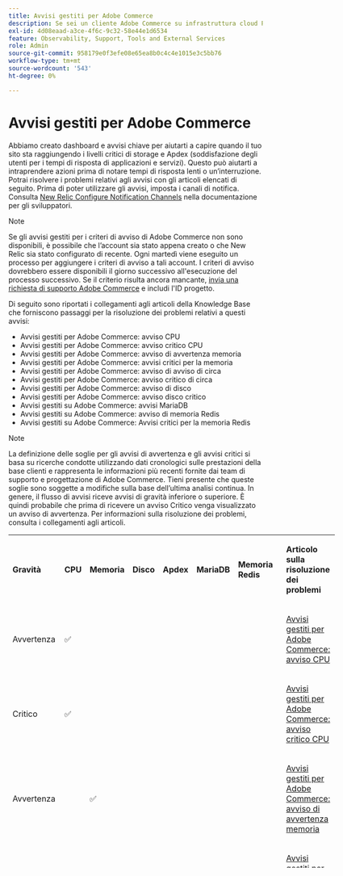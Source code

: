 ```yaml
---
title: Avvisi gestiti per Adobe Commerce
description: Se sei un cliente Adobe Commerce su infrastruttura cloud Pro plan architecture, puoi utilizzare avvisi gestiti per comprendere lo stato del sito. Se sei un cliente Adobe Commerce su infrastruttura cloud con architettura di piano Starter, riceverai solo avvisi relativi alle condizioni di tipo Apdex e tasso di errore.
exl-id: 4d08eaad-a3ce-4f6c-9c32-58e44e1d6534
feature: Observability, Support, Tools and External Services
role: Admin
source-git-commit: 958179e0f3efe08e65ea8b0c4c4e1015e3c5bb76
workflow-type: tm+mt
source-wordcount: '543'
ht-degree: 0%

---
```


# Avvisi gestiti per Adobe Commerce


Abbiamo creato dashboard e avvisi chiave per aiutarti a capire quando il tuo sito sta raggiungendo i livelli critici di storage e Apdex (soddisfazione degli utenti per i tempi di risposta di applicazioni e servizi). Questo può aiutarti a intraprendere azioni prima di notare tempi di risposta lenti o un’interruzione. Potrai risolvere i problemi relativi agli avvisi con gli articoli elencati di seguito. Prima di poter utilizzare gli avvisi, imposta i canali di notifica. Consulta [New Relic Configure Notification Channels](https://devdocs.magento.com/cloud/project/new-relic.html#configure-notification-channels) nella documentazione per gli sviluppatori.

>[!NOTE]
>
>Se gli avvisi gestiti per i criteri di avviso di Adobe Commerce non sono disponibili, è possibile che l’account sia stato appena creato o che New Relic sia stato configurato di recente. Ogni martedì viene eseguito un processo per aggiungere i criteri di avviso a tali account. I criteri di avviso dovrebbero essere disponibili il giorno successivo all&#39;esecuzione del processo successivo. Se il criterio risulta ancora mancante, [invia una richiesta di supporto Adobe Commerce](/help/help-center-guide/help-center/magento-help-center-user-guide.md#submit-ticket-Submit-a-support-ticket) e includi l&#39;ID progetto.

Di seguito sono riportati i collegamenti agli articoli della Knowledge Base che forniscono passaggi per la risoluzione dei problemi relativi a questi avvisi:

* Avvisi gestiti per Adobe Commerce: avviso CPU
* Avvisi gestiti per Adobe Commerce: avviso critico CPU
* Avvisi gestiti per Adobe Commerce: avviso di avvertenza memoria
* Avvisi gestiti per Adobe Commerce: avvisi critici per la memoria
* Avvisi gestiti per Adobe Commerce: avviso di avviso di circa
* Avvisi gestiti per Adobe Commerce: avviso critico di circa
* Avvisi gestiti per Adobe Commerce: avviso di disco
* Avvisi gestiti per Adobe Commerce: avviso disco critico
* Avvisi gestiti su Adobe Commerce: avvisi MariaDB
* Avvisi gestiti su Adobe Commerce: avviso di memoria Redis
* Avvisi gestiti su Adobe Commerce: Avvisi critici per la memoria Redis

>[!NOTE]
>
>La definizione delle soglie per gli avvisi di avvertenza e gli avvisi critici si basa su ricerche condotte utilizzando dati cronologici sulle prestazioni della base clienti e rappresenta le informazioni più recenti fornite dai team di supporto e progettazione di Adobe Commerce. Tieni presente che queste soglie sono soggette a modifiche sulla base dell’ultima analisi continua. In genere, il flusso di avvisi riceve avvisi di gravità inferiore o superiore. È quindi probabile che prima di ricevere un avviso Critico venga visualizzato un avviso di avvertenza. Per informazioni sulla risoluzione dei problemi, consulta i collegamenti agli articoli.

<table style="width: 128.434%; height: 660px;" width="100%">
<tbody>
<tr style="height: 44px;">
<td class="wysiwyg-text-align-center" style="width: 17.8571%; height: 44px;">
<p><strong>Gravità</strong></p>
</td>
<td class="wysiwyg-text-align-center" style="width: 6.14286%; height: 44px;">
<p><strong>CPU</strong></p>
</td>
<td class="wysiwyg-text-align-center" style="width: 10.5714%; height: 44px;">
<p><strong>Memoria</strong></p>
</td>
<td class="wysiwyg-text-align-center" style="width: 7.14286%; height: 44px;">
<p><strong>Disco</strong></p>
</td>
<td class='"wysiwyg-text-align-center wysiwyg-text-align-center' style="width: 9%; height: 44px;">
<p><strong>Apdex</strong></p>
</td>
<td style="width: 7.058036%; height: 44px;">
<p><strong>MariaDB</strong></p>
</td>
<td class="wysiwyg-text-align-center med-col">
<p><strong>Memoria Redis</strong></p>
</td>
<td class="wysiwyg-text-align-center large-col" style="width: 24.5638%; height: 44px;">
<p><strong>Articolo sulla risoluzione dei problemi</strong></p>
</td>
</tr>
<tr style="height: 66px;">
<td class="wysiwyg-text-align-center" style="width: 17.8571%; height: 66px;">Avvertenza</td>
<td class="wysiwyg-text-align-center" style="width: 6.14286%; height: 66px;">✅</td>
<td class="wysiwyg-text-align-center" style="width: 10.5714%; height: 66px;"> </td>
<td class="wysiwyg-text-align-center" style="width: 7.14286%; height: 66px;"> </td>
<td class="wysiwyg-text-align-center" style="width: 9%; height: 66px;"> </td>
<td style="width: 0.058036%; height: 66px;"> </td>
<td style="width: 24.5638%; height: 66px;">
<p> </p>
</td>
<td style="width: 24.5638%; height: 66px;">
<p><a href="/help/support-tools/managed-alerts-for-adobe-commerce/managed-alerts-for-magento-commerce-cpu-warning-alert.md">Avvisi gestiti per Adobe Commerce: avviso CPU</a><a href="/help/support-tools/managed-alerts-for-adobe-commerce/managed-alerts-for-magento-commerce-cpu-warning-alert.md"></a></p>
</td>
</tr>
<tr style="height: 66px;">
<td class="wysiwyg-text-align-center" style="width: 17.8571%; height: 66px;">Critico</td>
<td class="wysiwyg-text-align-center" style="width: 6.14286%; height: 66px;">✅</td>
<td class="wysiwyg-text-align-center" style="width: 10.5714%; height: 66px;"> </td>
<td class="wysiwyg-text-align-center" style="width: 7.14286%; height: 66px;"> </td>
<td class="wysiwyg-text-align-center" style="width: 9%; height: 66px;"> </td>
<td style="width: 0.058036%; height: 66px;"> </td>
<td style="width: 24.5638%; height: 66px;">
<p> </p>
</td>
<td style="width: 24.5638%; height: 66px;">
<p><a href="/help/support-tools/managed-alerts-for-adobe-commerce/managed-alerts-on-magento-commerce-cpu-critical-alert.md">Avvisi gestiti per Adobe Commerce: avviso critico CPU</a></p>
</td>
</tr>
<tr style="height: 66px;">
<td class="wysiwyg-text-align-center" style="width: 17.8571%; height: 66px;">Avvertenza</td>
<td class="wysiwyg-text-align-center" style="width: 6.14286%; height: 66px;"> </td>
<td class="wysiwyg-text-align-center" style="width: 10.5714%; height: 66px;">✅</td>
<td class="wysiwyg-text-align-center" style="width: 7.14286%; height: 66px;"> </td>
<td class="wysiwyg-text-align-center" style="width: 9%; height: 66px;"> </td>
<td style="width: 0.058036%; height: 66px;"> </td>
<td style="width: 24.5638%; height: 66px;">
<p> </p>
</td>
<td style="width: 24.5638%; height: 66px;">
<p><a href="/help/support-tools/managed-alerts-for-adobe-commerce/managed-alerts-for-magento-commerce-memory-warning-alert.md">Avvisi gestiti per Adobe Commerce: avviso di avvertenza memoria</a></p>
</td>
</tr>
<tr style="height: 66px;">
<td class="wysiwyg-text-align-center" style="width: 17.8571%; height: 66px;">Critico</td>
<td class="wysiwyg-text-align-center" style="width: 6.14286%; height: 66px;"> </td>
<td class="wysiwyg-text-align-center" style="width: 10.5714%; height: 66px;">
<p> </p>
<p>✅</p>
</td>
<td class="wysiwyg-text-align-center" style="width: 7.14286%; height: 66px;"> </td>
<td class="wysiwyg-text-align-center" style="width: 9%; height: 66px;"> </td>
<td style="width: 0.058036%; height: 66px;"> </td>
<td style="width: 24.5638%; height: 66px;">
<p> </p>
</td>
<td style="width: 24.5638%; height: 66px;">
<p><a href="/help/support-tools/managed-alerts-for-adobe-commerce/managed-alerts-on-magento-commerce-memory-critical-alert.md#_critical_memory">Avvisi gestiti per Adobe Commerce: avvisi critici per la memoria</a></p>
</td>
</tr>
<tr style="height: 66px;">
<td class="wysiwyg-text-align-center" style="width: 17.8571%; height: 66px;">Avvertenza</td>
<td class="wysiwyg-text-align-center" style="width: 6.14286%; height: 66px;"> </td>
<td class="wysiwyg-text-align-center" style="width: 10.5714%; height: 66px;"> </td>
<td class="wysiwyg-text-align-center" style="width: 7.14286%; height: 66px;"> </td>
<td class="wysiwyg-text-align-center" style="width: 9%; height: 66px;">✅</td>
<td style="width: 0.058036%; height: 66px;"> </td>
<td style="width: 24.5638%; height: 66px;">
<p> </p>
</td>
<td style="width: 24.5638%; height: 66px;">
<p><a href="/help/support-tools/managed-alerts-for-adobe-commerce/managed-alerts-for-magento-commerce-apdex-warning-alert.md">Avvisi gestiti per Adobe Commerce: avviso di avviso di circa</a></p>
</td>
</tr>
<tr style="height: 66px;">
<td class="wysiwyg-text-align-center" style="width: 17.8571%; height: 66px;">Critico</td>
<td class="wysiwyg-text-align-center" style="width: 6.14286%; height: 66px;"> </td>
<td class="wysiwyg-text-align-center" style="width: 10.5714%; height: 66px;"> </td>
<td class="wysiwyg-text-align-center" style="width: 7.14286%; height: 66px;"> </td>
<td class="wysiwyg-text-align-center" style="width: 9%; height: 66px;">✅</td>
<td style="width: 0.058036%; height: 66px;"> </td>
<td style="width: 24.5638%; height: 66px;">
<p> </p>
</td>
<td style="width: 24.5638%; height: 66px;">
<p><a href="/help/support-tools/managed-alerts-for-adobe-commerce/managed-alerts-for-magento-commerce-apdex-critical-alert.md">Avvisi gestiti per Adobe Commerce: avviso critico di circa</a></p>
</td>
</tr>
<tr style="height: 66px;">
<td class="wysiwyg-text-align-center" style="width: 17.8571%; height: 66px;">Avvertenza</td>
<td class="wysiwyg-text-align-center" style="width: 6.14286%; height: 66px;"> </td>
<td class="wysiwyg-text-align-center" style="width: 10.5714%; height: 66px;"> </td>
<td class="wysiwyg-text-align-center" style="width: 7.14286%; height: 66px;">✅</td>
<td class="wysiwyg-text-align-center" style="width: 9%; height: 66px;"> </td>
<td style="width: 0.058036%; height: 66px;"> </td>
<td style="width: 24.5638%; height: 66px;">
<p> </p>
</td>
<td style="width: 24.5638%; height: 66px;">
<p><a href="/help/support-tools/managed-alerts-for-adobe-commerce/managed-alerts-for-magento-commerce-disk-warning-alert.md" title="/help/support-tools/managed-alerts-for-adobe-commerce/managed-alerts-for-magento-commerce-disk-warning-alert.md">Avvisi gestiti per Adobe Commerce: avviso di disco</a></p>
</td>
</tr>
<tr style="height: 66px;">
<td class="wysiwyg-text-align-center" style="width: 17.8571%; height: 66px;">Critico</td>
<td class="wysiwyg-text-align-center" style="width: 6.14286%; height: 66px;"> </td>
<td class="wysiwyg-text-align-center" style="width: 10.5714%; height: 66px;"> </td>
<td class="wysiwyg-text-align-center" style="width: 7.14286%; height: 66px;">✅</td>
<td class="wysiwyg-text-align-center" style="width: 9%; height: 66px;"> </td>
<td style="width: 0.058036%; height: 66px;"> </td>
<td style="width: 24.5638%; height: 66px;">
<p> </p>
</td>
<td style="width: 24.5638%; height: 66px;">
<p><a href="/help/support-tools/managed-alerts-for-adobe-commerce/managed-alerts-for-magento-commerce-disk-critical-alert.md" title="/help/support-tools/managed-alerts-for-adobe-commerce/managed-alerts-for-magento-commerce-disk-critical-alert.md">Avvisi gestiti per Adobe Commerce: avviso disco critico</a></p>
</td>
</tr>
<tr style="height: 44px;">
<td style="width: 17.8571%; height: 44px;">Avviso e critico</td>
<td style="width: 6.14286%; height: 44px;"> </td>
<td style="width: 10.5714%; height: 44px;"> </td>
<td style="width: 7.14286%; height: 44px;"> </td>
<td style="width: 9%; height: 44px;"> </td>
<td class="wysiwyg-text-align-center" style="width: 0.058036%; height: 44px;">✅</td>
<td style="width: 24.5638%; height: 44px;">
<p> </p>
</td>
<td style="width: 24.5638%; height: 44px;">
<p><a href="/help/support-tools/managed-alerts-for-adobe-commerce/managed-alerts-on-magento-commerce-mariadb-alerts.md">Avvisi gestiti su Adobe Commerce: avvisi MariaDB</a></p>
</td>
</tr>
<tr style="height: 22px;">
<td class="wysiwyg-text-align-center" style="width: 17.8571%; height: 22px;">Avvertenza</td>
<td style="width: 6.14286%; height: 22px;"> </td>
<td style="width: 10.5714%; height: 22px;"> </td>
<td style="width: 7.14286%; height: 22px;"> </td>
<td style="width: 9%; height: 22px;"> </td>
<td class="wysiwyg-text-align-center" style="width: 0.058036%; height: 22px;"> </td>
<td class="wysiwyg-text-align-center" style="width: 24.5638%; height: 22px;">
<p>✅</p>
</td>
<td style="width: 24.5638%; height: 22px;">
<p><a href="/help/support-tools/managed-alerts-for-adobe-commerce/managed-alerts-on-magento-commerce-redis-memory-warning-alert.md">Avvisi gestiti su Adobe Commerce: avviso di memoria Redis</a></p>
</td>
</tr>
<tr style="height: 22px;">
<td class="wysiwyg-text-align-center" style="width: 17.8571%; height: 22px;">Critico</td>
<td style="width: 6.14286%; height: 22px;"> </td>
<td style="width: 10.5714%; height: 22px;"> </td>
<td style="width: 7.14286%; height: 22px;"> </td>
<td style="width: 9%; height: 22px;"> </td>
<td class="wysiwyg-text-align-center" style="width: 0.058036%; height: 22px;"> </td>
<td class="wysiwyg-text-align-center" style="width: 24.5638%; height: 22px;">
<p>✅</p>
</td>
<td style="width: 24.5638%; height: 22px;">
<p><a href="/help/support-tools/managed-alerts-for-adobe-commerce/managed-alerts-on-magento-commerce-redis-memory-critical-alert.md">Avvisi gestiti su Adobe Commerce: Avvisi critici per la memoria Redis</a></p>
</td>
</tr>
</tbody>
</table>
